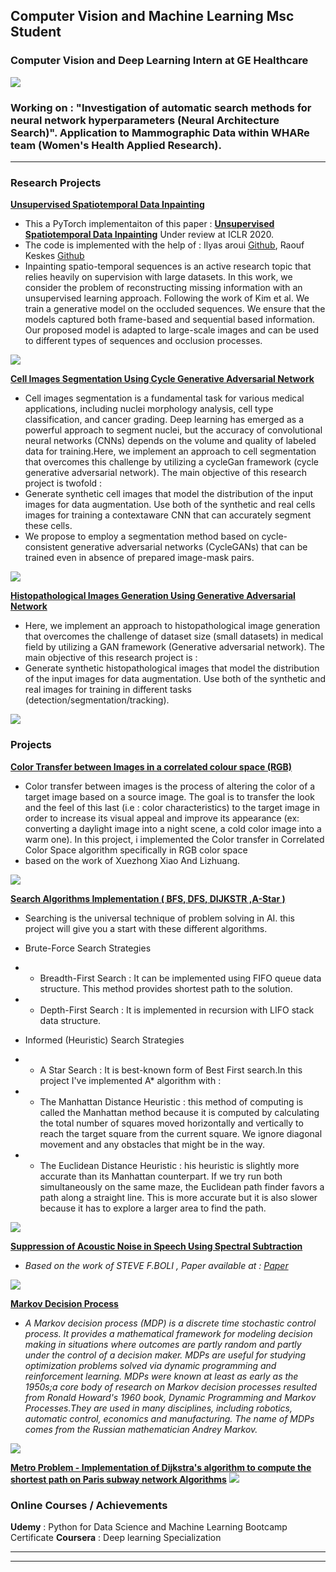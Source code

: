 ## Computer Vision and Machine Learning Msc Student

### Computer Vision and Deep Learning Intern at GE Healthcare
<img src="images/GE.jpg?raw=true"/> 

### Working on : "Investigation of automatic search methods for neural network hyperparameters (Neural Architecture Search)". Application to Mammographic Data within WHARe team (Women's Health Applied Research).

---
### Research Projects

[**Unsupervised Spatiotemporal Data Inpainting**](https://github.com/raoufkeskes/Unsupervised-Spatiotemporal-Data-Inpainting)
* This a PyTorch implementaiton of this paper : [**Unsupervised Spatiotemporal Data Inpainting**](https://openreview.net/forum?id=rylqmxBKvH) Under review at ICLR 2020.
* The code is implemented with the help of : Ilyas aroui [Github](https://github.com/ily-R), Raouf Keskes [Github](https://github.com/raoufkeskes)
* Inpainting spatio-temporal sequences is an active research topic that relies heavily on supervision with large datasets. In this work, we consider the problem of reconstructing missing information with an unsupervised learning approach. Following the work of Kim et al. We train a generative model on the occluded sequences. We ensure that the models captured both frame-based and sequential based information. Our proposed model is adapted to large-scale images and can be used to different types of sequences and occlusion processes.
<img src="images/unsupervised.png?raw=true"/> 

[**Cell Images Segmentation Using Cycle Generative Adversarial Network**](https://github.com/AissamDjahnine/CycleGAN)
* Cell images segmentation is a fundamental task for various medical applications, including nuclei
morphology analysis, cell type classification, and cancer grading. Deep learning has emerged as a powerful approach to segment
nuclei, but the accuracy of convolutional neural networks (CNNs) depends on the volume and quality of labeled data for training.Here, we implement an approach to cell segmentation that overcomes this challenge by utilizing a cycleGan framework (cycle generative adversarial network). The main objective of this research project is twofold :
* Generate synthetic cell images that model the distribution of the input images for data augmentation. Use both of the synthetic and real cells images for training a contextaware CNN that can accurately segment these cells.
* We propose to employ a segmentation method based on cycle-consistent generative adversarial networks (CycleGANs) that can be trained even in absence of prepared image-mask pairs.
<img src="images/cycleGan.jpg?raw=true"/>

[**Histopathological Images Generation Using Generative Adversarial Network**](https://github.com/AissamDjahnine/gans)
* Here, we implement an approach to histopathological image generation that overcomes the challenge of dataset size (small datasets) in medical field by utilizing a GAN framework (Generative adversarial network). The main objective of this research project is :
* Generate synthetic histopathological images that model the distribution of the input images for data augmentation. Use both of the synthetic and real images for training in different tasks (detection/segmentation/tracking).
<img src="images/gans_ex.png?raw=true"/>

### Projects


[**Color Transfer between Images in a correlated colour space (RGB)**](https://github.com/AissamDjahnine/ColorTransfer)
* Color transfer between images is the process of altering the color of a target image based on a source image.
The goal is to transfer the look and the feel of this last (i.e : color characteristics) to the target image in order to increase
its visual appeal and improve its appearance (ex: converting a daylight image into a night scene, a cold color image into a
warm one).
In this project, i implemented the Color transfer in Correlated Color Space algorithm specifically in RGB color space
* based on the work of Xuezhong Xiao And Lizhuang.
<img src="images/colortransfer.jpg?raw=true"/>

[**Search Algorithms Implementation ( BFS, DFS, DIJKSTR ,A-Star )**](https://github.com/AissamDjahnine/Suppression-of-Acoustic-Noise-in-Speech-Using-Spectral-Subtraction-)
* Searching is the universal technique of problem solving in AI. this project will give you a start with these different algorithms.
* Brute-Force Search Strategies
* * Breadth-First Search : It can be implemented using FIFO queue data structure. This method provides shortest path to the solution.
* * Depth-First Search : It is implemented in recursion with LIFO stack data structure.

* Informed (Heuristic) Search Strategies
* * A Star Search : It is best-known form of Best First search.In this project I've implemented A* algorithm with :
* * The Manhattan Distance Heuristic : this method of computing is called the Manhattan method because it is computed by calculating the total number of squares moved horizontally and vertically to reach the target square from the current square. We ignore diagonal movement and any obstacles that might be in the way.
* * The Euclidean Distance Heuristic : his heuristic is slightly more accurate than its Manhattan counterpart. If we try run both simultaneously on the same maze, the Euclidean path finder favors a path along a straight line. This is more accurate but it is also slower because it has to explore a larger area to find the path.

<img src="images/searchalgorithms.jpg?raw=true"/>

[**Suppression of Acoustic Noise in Speech Using Spectral Subtraction**](https://github.com/AissamDjahnine/Suppression-of-Acoustic-Noise-in-Speech-Using-Spectral-Subtraction-)
* *Based on the work of STEVE F.BOLI , Paper available at : [Paper](https://ieeexplore.ieee.org/document/1163209)*
<img src="images/noisecancelling.jpg?raw=true"/>


[**Markov Decision Process**](https://github.com/AissamDjahnine/markov-decision-process)
* *A Markov decision process (MDP) is a discrete time stochastic control process. It provides a mathematical framework for modeling decision making in situations where outcomes are partly random and partly under the control of a decision maker. MDPs are useful for studying optimization problems solved via dynamic programming and reinforcement learning. MDPs were known at least as early as the 1950s;a core body of research on Markov decision processes resulted from Ronald Howard's 1960 book, Dynamic Programming and Markov Processes.They are used in many disciplines, including robotics, automatic control, economics and manufacturing. The name of MDPs comes from the Russian mathematician Andrey Markov.*
<img src="images/markovdecisionprocess.jpg?raw=true"/>

[**Metro Problem - Implementation of Dijkstra's algorithm to compute the shortest path on Paris subway network Algorithms**](https://github.com/AissamDjahnine/Suppression-of-Acoustic-Noise-in-Speech-Using-Spectral-Subtraction-)
<img src="https://github.com/AissamDjahnine/aissamdjahnine.github.io/blob/master/images/BastilleJussieu.jpg?raw=true"/>

### Online Courses / Achievements 

**Udemy** : Python for Data Science and Machine Learning Bootcamp Certificate
**Coursera** : Deep learning Specialization

---




---
